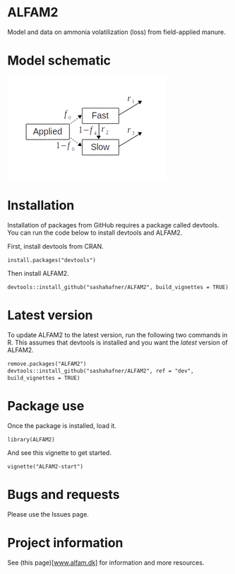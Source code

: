 # ALFAM2
Model and data on ammonia volatilization (loss) from field-applied manure.

# Model schematic
![schematic](schematic.png)

# Installation
Installation of packages from GitHub requires a package called devtools.
You can run the code below to install devtools and ALFAM2.

First, install devtools from CRAN.

```
install.packages("devtools")
```

Then install ALFAM2.

```
devtools::install_github("sashahafner/ALFAM2", build_vignettes = TRUE)
```

# Latest version
To update ALFAM2 to the latest version, run the following two commands in R.
This assumes that devtools is installed and you want the *latest* version of ALFAM2.

```
remove.packages("ALFAM2")
devtools::install_github("sashahafner/ALFAM2", ref = "dev", build_vignettes = TRUE)
```

# Package use
Once the package is installed, load it.

```
library(ALFAM2)
```

And see this vignette to get started.

```
vignette("ALFAM2-start")
```

# Bugs and requests
Please use the Issues page.

# Project information
See (this page)[www.alfam.dk] for information and more resources.
